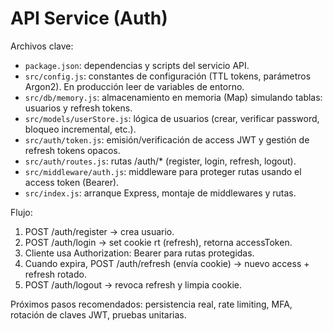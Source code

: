 # API Service (Auth)

Archivos clave:
- `package.json`: dependencias y scripts del servicio API.
- `src/config.js`: constantes de configuración (TTL tokens, parámetros Argon2). En producción leer de variables de entorno.
- `src/db/memory.js`: almacenamiento en memoria (Map) simulando tablas: usuarios y refresh tokens.
- `src/models/userStore.js`: lógica de usuarios (crear, verificar password, bloqueo incremental, etc.).
- `src/auth/token.js`: emisión/verificación de access JWT y gestión de refresh tokens opacos.
- `src/auth/routes.js`: rutas /auth/* (register, login, refresh, logout).
- `src/middleware/auth.js`: middleware para proteger rutas usando el access token (Bearer).
- `src/index.js`: arranque Express, montaje de middlewares y rutas.

Flujo:
1. POST /auth/register -> crea usuario.
2. POST /auth/login -> set cookie rt (refresh), retorna accessToken.
3. Cliente usa Authorization: Bearer <accessToken> para rutas protegidas.
4. Cuando expira, POST /auth/refresh (envía cookie) -> nuevo access + refresh rotado.
5. POST /auth/logout -> revoca refresh y limpia cookie.

Próximos pasos recomendados: persistencia real, rate limiting, MFA, rotación de claves JWT, pruebas unitarias.
